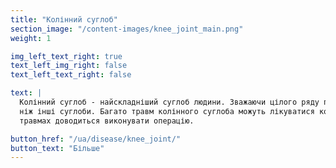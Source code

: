 ```yaml
---
title: "Колінний суглоб"
section_image: "/content-images/knee_joint_main.png"
weight: 1

img_left_text_right: true
text_left_img_right: false
text_left_text_right: false

text: |
  Колінний суглоб - найскладніший суглоб людини. Зважаючи цілого ряду причин колінний суглоб травмується частіше, 
  ніж інші суглоби. Багато травм колінного суглоба можуть лікуватися консервативно, тобто без операції, а при інших 
  травмах доводиться виконувати операцію.

button_href: "/ua/disease/knee_joint/"
button_text: "Більше"
---
```

